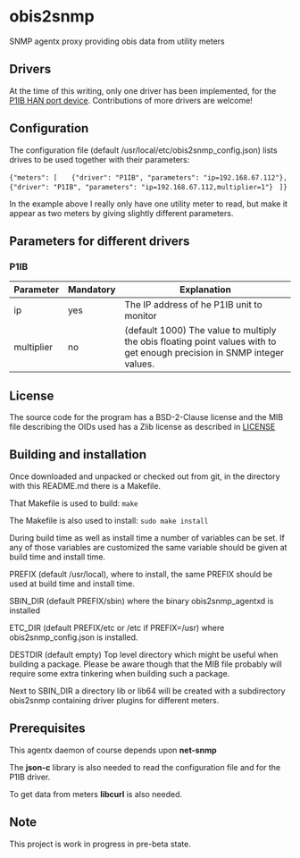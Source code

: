 # obis2snmp
SNMP agentx proxy providing obis data from utility meters

## Drivers
At the time of this writing, only one driver has been implemented, for the
[P1IB HAN port device](https://remne.tech/p1ib/).
Contributions of more drivers are welcome!

## Configuration
The configuration file (default /usr/local/etc/obis2snmp_config.json) lists
drives to be used together with their parameters:

`{"meters": [`
`   {"driver": "P1IB", "parameters": "ip=192.168.67.112"},`
`   {"driver": "P1IB", "parameters": "ip=192.168.67.112,multiplier=1"}`
` ]}`

In the example above I really only have one utility meter to read, but
make it appear as two meters by giving slightly different parameters.

## Parameters for different drivers
### P1IB
|Parameter |Mandatory|Explanation                              |
|----------|---------|-----------------------------------------|
|ip        |yes      |The IP address of he P1IB unit to monitor|
|multiplier|no       |(default 1000) The value to multiply the obis floating point values with to get enough precision in SNMP integer values.|

## License
The source code for the program has a BSD-2-Clause license and the MIB file
describing the OIDs used has a Zlib license as described in [LICENSE](LICENSE)

## Building and installation
Once downloaded and unpacked or checked out from git, in the directory
with this README.md there is a Makefile.

That Makefile is used to build:
`make`

The Makefile is also used to install:
`sudo make install`

During build time as well as install time a number of variables can be set. If
any of those variables are customized the same variable should be given at
build time and install time.

PREFIX (default /usr/local), where to install, the same PREFIX should be used
       at build time and install time.

SBIN_DIR (default PREFIX/sbin) where the binary obis2snmp_agentxd is installed

ETC_DIR (default PREFIX/etc or /etc if PREFIX=/usr) where obis2snmp_config.json
        is installed.

DESTDIR (default empty) Top level directory which might be useful when building
        a package. Please be aware though that the MIB file probably will
        require some extra tinkering when building such a package.

Next to SBIN_DIR a directory lib or lib64 will be created with a subdirectory
obis2snmp containing driver plugins for different meters.

## Prerequisites
This agentx daemon of course depends upon **net-snmp**

The **json-c** library is also needed to read the configuration file and for the
P1IB driver.

To get data from meters **libcurl** is also needed.

## Note
This project is work in progress in pre-beta state.


